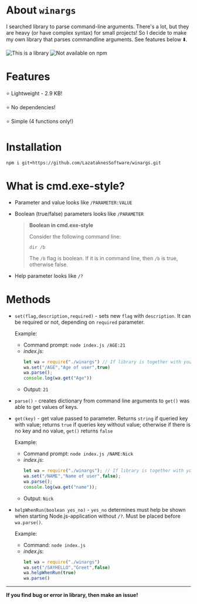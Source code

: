 # About `winargs`
I searched library to parse command-line arguments. There's a lot, but they are heavy (or have complex syntax) for small projects! So I decide to make my own library that parses commandline arguments. See features below ⬇️.

![This is a library](https://img.shields.io/badge/type_of_software-Node.js_library-green)
![Not available on npm](https://img.shields.io/badge/available_on_npm-no-red)
# Features
⭐ Lightweight - 2.9 KB!

⭐ No dependencies!

⭐ Simple (4 functions only!)

# Installation
`npm i git+https://github.com/LazataknesSoftware/winargs.git`

# What is cmd.exe-style?
* Parameter and value looks like `/PARAMETER:VALUE`
* Boolean (true/false) parameters looks like `/PARAMETER`
  
  > **Boolean in cmd.exe-style**
  > 
  > Consider the following command line:
  > 
  > `dir /b`
  > 
  > The `/b` flag is boolean. If it is in command line, then `/b` is true, otherwise false.
* Help parameter looks like `/?`

# Methods
* `set(flag,description,required)` - sets new `flag` with `description`. It can be required or not, depending on `required` parameter.

  Example:
  * Command prompt: `node index.js /AGE:21`
  * *index.js*:
    ```javascript
    let wa = require("./winargs") // If library is together with your project
    wa.set("/AGE","Age of user",true)
    wa.parse();
    console.log(wa.get("Age"))
    ```
  * Output: `21`
 
* `parse()` - creates dictionary from command line arguments to `get()` was able to get values of keys.

* `get(key)` - get value passed to parameter. Returns `string` if queried key with value; returns `true` if queries key without value; otherwise if there is no key and no value, `get()` returns `false`

  Example:
  * Command prompt: `node index.js /NAME:Nick`
  * *index.js*:
    ```javascript
    let wa = require("./winargs"); // If library is together with your project
    wa.set("/NAME","Name of user",false);
    wa.parse();
    console.log(wa.get("name"));
    ```
  * Output: `Nick`
 
* `helpWhenRun(boolean yes_no)` - `yes_no` determines must help be shown when starting Node.js-application without `/?`. Must be placed before `wa.parse()`.

  Example:
  * Command: `node index.js`
  * *index.js*:
    ```javascript
    let wa = require("./winargs")
    wa.set("/SAYHELLO","Greet",false)
    wa.helpWhenRun(true)
    wa.parse()
    ```

---
**If you find bug or error in library, then make an issue!**
